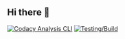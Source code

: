 ## Hi there 👋

<!--

**Here are some ideas to get you started:**

🙋‍♀️ A short introduction - what is your organization all about?
🌈 Contribution guidelines - how can the community get involved?
👩‍💻 Useful resources - where can the community find your docs? Is there anything else the community should know?
🍿 Fun facts - what does your team eat for breakfast?
🧙 Remember, you can do mighty things with the power of [Markdown](https://docs.github.com/github/writing-on-github/getting-started-with-writing-and-formatting-on-github/basic-writing-and-formatting-syntax)
-->
[![Codacy Analysis CLI](https://github.com/Kitsu-Team/NimbusB0T/actions/workflows/main.yml/badge.svg)](https://github.com/Kitsu-Team/NimbusB0T/actions/workflows/main.yml) [![Testing/Build](https://github.com/Kitsu-Team/NimbusB0T_GO/actions/workflows/main.yml/badge.svg?branch=main)](https://github.com/Kitsu-Team/NimbusB0T_GO/actions/workflows/main.yml)
